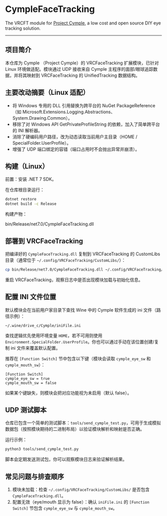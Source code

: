 # CympleFaceTracking
The VRCFT module for [Project Cymple](https://github.com/Dominocs/Project_Cymple), a low cost and open source DIY eye tracking solution.

---

## 项目简介

本仓库为 Cymple （Project Cymple）的 VRCFaceTracking 扩展模块，已针对 Linux 环境做适配。模块通过 UDP 接收来自 Cymple 主程序的面部/眼球追踪数据，并将其映射到 VRCFaceTracking 的 UnifiedTracking 数据结构。

## 主要改动摘要（Linux 适配）

- 将 Windows 专用的 DLL 引用替换为跨平台的 NuGet PackageReference（如 Microsoft.Extensions.Logging.Abstractions、System.Drawing.Common）。
- 移除了对 Windows API GetPrivateProfileString 的依赖，加入了简单跨平台的 INI 解析器。
- 消除了硬编码用户路径，改为动态读取当前用户主目录（HOME / SpecialFolder.UserProfile）。
- 增强了 UDP 端口绑定的容错（端口占用时不会抛出异常并崩溃）。

## 构建（Linux）

前置：安装 .NET 7 SDK。

在仓库根目录运行：

```bash
dotnet restore
dotnet build -c Release
```

构建产物：

bin/Release/net7.0/CympleFaceTracking.dll

## 部署到 VRCFaceTracking

把编译好的 `CympleFaceTracking.dll` 复制到 VRCFaceTracking 的 CustomLibs 目录（通常位于 `~/.config/VRCFaceTracking/CustomLibs/`）：

```bash
cp bin/Release/net7.0/CympleFaceTracking.dll ~/.config/VRCFaceTracking/CustomLibs/
```

重启 VRCFaceTracking，观察日志中是否出现模块加载与初始化信息。

## 配置 INI 文件位置

默认模块会在当前用户家目录下查找 Wine 中的 Cymple 软件生成的 ini 文件（路径示例）：

```
~/.wine/drive_c/Cymple/iniFile.ini
```

查找逻辑优先使用环境变量 `HOME`，若不可用则使用 `Environment.SpecialFolder.UserProfile`。你也可以通过手动在该位置创建/复制 ini 文件来覆盖默认配置。

推荐在 `[Function Switch]` 节中包含以下键（模块会读取 `cymple_eye_sw` 和 `cymple_mouth_sw`）：

```
[Function Switch]
cymple_eye_sw = true
cymple_mouth_sw = false
```

如果某个键缺失，则模块会把对应功能视为未启用（默认 false）。

## UDP 测试脚本

仓库已包含一个简单的测试脚本：`tools/send_cymple_test.py`，可用于生成模拟数据包（按照模块期待的二进制布局）以验证模块解析和映射是否正确。

运行示例：

```bash
python3 tools/send_cymple_test.py
```

脚本会定期发送测试包，你可以观察模块日志来验证解析结果。

## 常见问题与排查顺序

1. 模块未加载：检查 `~/.config/VRCFaceTracking/CustomLibs/` 是否包含 `CympleFaceTracking.dll`。
2. 配置无效（eye/mouth 显示为 false）：确认 `iniFile.ini` 的 `[Function Switch]` 节包含 `cymple_eye_sw` 与 `cymple_mouth_sw`。

